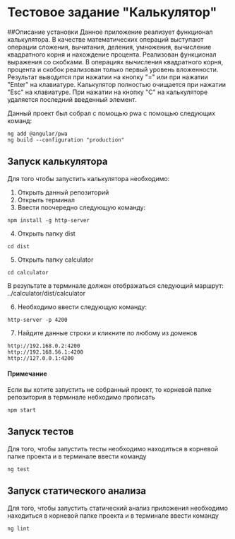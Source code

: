 # Тестовое задание "Калькулятор"

##Описание установки
Данное приложение реализует функционал калькулятора. В качестве математических операций выступают операции сложения, вычитания, деления, умножения, вычисление квадратного корня и нахождение процента. Реализован функционал выражения со скобками. В операциях вычисления квадратного корня, процента и скобок реализован только первый уровень вложенности. Результат выводится при нажатии на кнопку "=" или при нажатии "Enter" на клавиатуре. Калькулятор полностью очищается при нажатии "Esc" на клавиатуре. При нажатии на кнопку "С" на калькуляторе удаляется последний введенный элемент.

Данный проект был собрал с помощью pwa с помощью следующих команд:

```
ng add @angular/pwa
ng build --configuration "production"
```

## Запуск калькулятора

Для того чтобы запустить калькулятора необходимо:

1. Открыть данный репозиторий
2. Открыть терминал
3. Ввести поочередно следующую команду:

```
npm install -g http-server
```

4. Открыть папку dist

```
cd dist
```

5. Открыть папку calculator

```
cd calculator
```

В результате в терминале должен отображаться следующий маршрут:
../calculator/dist/calculator

6. Необходимо ввести следующую команду:

```
http-server -p 4200
```

7. Найдите данные строки и кликните по любому из доменов

```
http://192.168.0.2:4200
http://192.168.56.1:4200
http://127.0.0.1:4200
```

#### Примечание

Если вы хотите запустить не собранный проект, то корневой папке репозитория в терминале небходимо прописать

```
npm start
```

## Запуск тестов

Для того, чтобы запустить тесты необходимо находиться в корневой папке проекта и в терминале ввести команду

```
ng test
```

## Запуск статического анализа

Для того, чтобы запустить статический анализ приложения необходимо находиться в корневой папке проекта и в терминале ввести команду

```
ng lint
```
